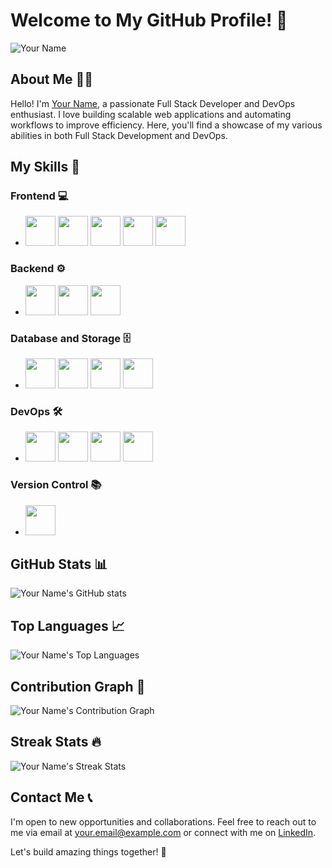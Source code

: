 # Welcome to My GitHub Profile! 👋

![Your Name](link-to-your-animated-gif.gif)

## About Me 🙋‍♂️

Hello! I'm [Your Name](https://github.com/meakashdash), a passionate Full Stack Developer and DevOps enthusiast. I love building scalable web applications and automating workflows to improve efficiency. Here, you'll find a showcase of my various abilities in both Full Stack Development and DevOps.

## My Skills 🚀

### Frontend 💻
- <img src="https://img.icons8.com/color/96/000000/react-native.png" height="48px"> <img src="https://img.icons8.com/color/96/000000/angularjs.png" height="48px"> <img src="https://img.icons8.com/color/96/000000/html-5.png" height="48px"> <img src="https://img.icons8.com/color/96/000000/css3.png" height="48px"> <img src="https://img.icons8.com/color/96/000000/bootstrap.png" height="48px">

### Backend ⚙️
- <img src="https://img.icons8.com/color/96/000000/nodejs.png" height="48px"> <img src="https://img.icons8.com/color/96/000000/python.png" height="48px"> <img src="https://img.icons8.com/color/96/000000/django.png" height="48px">

### Database and Storage 🗄️
- <img src="https://img.icons8.com/color/96/000000/mysql.png" height="48px"> <img src="https://img.icons8.com/color/96/000000/postgresql.png" height="48px"> <img src="https://img.icons8.com/color/96/000000/mongodb.png" height="48px"> <img src="https://img.icons8.com/color/96/000000/amazon-s3.png" height="48px">

### DevOps 🛠️
- <img src="https://img.icons8.com/color/96/000000/docker.png" height="48px"> <img src="https://img.icons8.com/color/96/000000/jenkins.png" height="48px"> <img src="https://img.icons8.com/color/96/000000/github-actions.png" height="48px"> <img src="https://img.icons8.com/color/96/000000/amazon-web-services.png" height="48px">

### Version Control 📚
- <img src="https://img.icons8.com/color/96/000000/git.png" height="48px">

## GitHub Stats 📊

![Your Name's GitHub stats](https://github-readme-stats.vercel.app/api?username=meakashdash&show_icons=true&theme=radical)

## Top Languages 📈

![Your Name's Top Languages](https://github-readme-stats.vercel.app/api/top-langs/?username=meakashdash&layout=compact&theme=radical)

## Contribution Graph 🎉

![Your Name's Contribution Graph](https://activity-graph.herokuapp.com/graph?username=meakashdash&theme=react-dark)

## Streak Stats 🔥

![Your Name's Streak Stats](https://github-readme-streak-stats.herokuapp.com/?user=meakashdash&theme=radical)

## Contact Me 📞

I'm open to new opportunities and collaborations. Feel free to reach out to me via email at your.email@example.com or connect with me on [LinkedIn](https://www.linkedin.com/in/yourlinkedinprofile/).

Let's build amazing things together! 🚀
